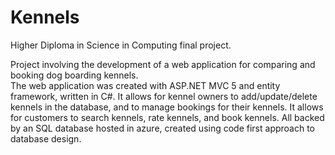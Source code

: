 # Kennels
Higher Diploma in Science in Computing final project.

Project involving the development of a web application for comparing and booking dog boarding kennels.  
The web application was created with ASP.NET MVC 5 and entity framework, written in C#.
It allows for kennel owners to add/update/delete kennels in the database, and to manage bookings for their kennels. 
It allows for customers to search kennels, rate kennels, and book kennels. 
All backed by an SQL database hosted in azure, created using code first approach to database design.
